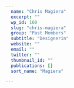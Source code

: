 ```yaml
---
  name: "Chris Magiera"
  excerpt: ""
  wp_id: 160
  slug: "chris-magiera"
  group: "Past Members"
  subtitle: "Designerin"
  website: ""
  email: ""
  twitter: ""
  thumbnail_id: ""
  publications: []
  sort_name: "Magiera"

---
```

